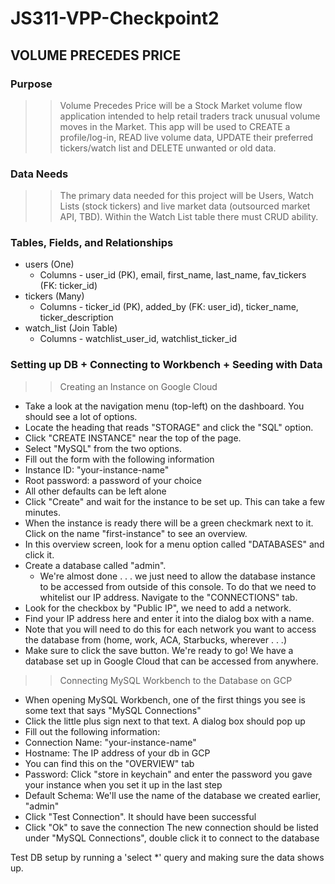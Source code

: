 # JS311-VPP-Checkpoint2

## VOLUME PRECEDES PRICE

### Purpose
>> Volume Precedes Price will be a Stock Market volume flow application intended to help retail traders track unusual volume moves in the Market. This app will be used to CREATE a profile/log-in, READ live volume data, UPDATE their preferred tickers/watch list and DELETE unwanted or old data.

### Data Needs
>> The primary data needed for this project will be Users, Watch Lists (stock tickers) and live market data (outsourced market API, TBD). Within the Watch List table there must CRUD ability.

### Tables, Fields, and Relationships
* users (One)
    * Columns - user_id (PK), email, first_name, last_name, fav_tickers (FK: ticker_id)
* tickers (Many)
    * Columns - ticker_id (PK), added_by (FK: user_id), ticker_name, ticker_description
* watch_list (Join Table)
    * Columns - watchlist_user_id, watchlist_ticker_id

### Setting up DB + Connecting to Workbench + Seeding with Data
>> Creating an Instance on Google Cloud
* Take a look at the navigation menu (top-left) on the dashboard. You should see a lot of options.
* Locate the heading that reads "STORAGE" and click the "SQL" option.
* Click "CREATE INSTANCE" near the top of the page.
* Select "MySQL" from the two options.
* Fill out the form with the following information
* Instance ID: "your-instance-name"
* Root password: a password of your choice
* All other defaults can be left alone
* Click "Create" and wait for the instance to be set up. This can take a few minutes.
* When the instance is ready there will be a green checkmark next to it. Click on the name "first-instance" to see an overview.
* In this overview screen, look for a menu option called "DATABASES" and click it.
* Create a database called "admin".
    * We're almost done . . . we just need to allow the database instance to be accessed from outside of this console. To do that we need to whitelist our IP address.
Navigate to the "CONNECTIONS" tab.
* Look for the checkbox by "Public IP", we need to add a network.
* Find your IP address here and enter it into the dialog box with a name.
* Note that you will need to do this for each network you want to access the database from (home, work, ACA, Starbucks, wherever . . .)
* Make sure to click the save button. We're ready to go! We have a database set up in Google Cloud that can be accessed from anywhere.

>> Connecting MySQL Workbench to the Database on GCP
* When opening MySQL Workbench, one of the first things you see is some text that says "MySQL Connections"
* Click the little plus sign next to that text. A dialog box should pop up
* Fill out the following information:
* Connection Name: "your-instance-name"
* Hostname: The IP address of your db in GCP
* You can find this on the "OVERVIEW" tab
* Password: Click "store in keychain" and enter the password you gave your instance when you set it up in the last step
* Default Schema: We'll use the name of the database we created earlier, "admin"
* Click "Test Connection". It should have been successful
* Click "Ok" to save the connection The new connection should be listed under "MySQL Connections", double click it to connect to the database

Test DB setup by running a 'select *' query and making sure the data shows up.